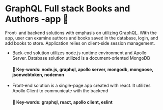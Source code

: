 # GraphQL Full stack Books and Authors -app 🧠

Front- and backend solutions with emphasis on utilizing GraphQL. With the app, user can examine authors and books saved in the database, login, and add books to store. Application relies on client-side session management.

- Back-end solution utilizes node.js runtime environment and Apollo Server. Database solution utilized is a document-oriented MongoDB
  #### 🔖 Key-words: node.js, graphql, apollo server, mongodb, mongoose, jsonwebtoken, nodemon
- Front-end solution is a single-page app created with react. It utilizes Apollo Client to communicate with the backend
  #### 🔖 Key-words: graphql, react, apollo client, eslint
